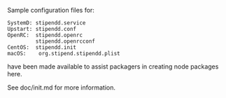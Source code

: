 Sample configuration files for:
```
SystemD: stipendd.service
Upstart: stipendd.conf
OpenRC:  stipendd.openrc
         stipendd.openrcconf
CentOS:  stipendd.init
macOS:    org.stipend.stipendd.plist
```
have been made available to assist packagers in creating node packages here.

See doc/init.md for more information.
